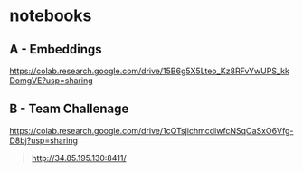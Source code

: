 # notebooks

## A - Embeddings
https://colab.research.google.com/drive/15B6g5X5Lteo_Kz8RFvYwUPS_kkDomgVE?usp=sharing

## B - Team Challenage
https://colab.research.google.com/drive/1cQTsjichmcdlwfcNSqOaSxO6Vfg-D8bj?usp=sharing

> http://34.85.195.130:8411/







